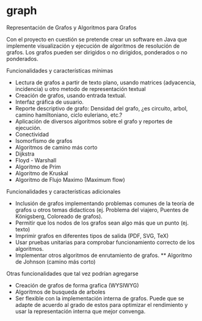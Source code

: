 graph
=====
Representación de Grafos y Algoritmos para Grafos

Con el proyecto en cuestión se pretende crear un software en Java que
implemente visualización y ejecución de algoritmos de resolución de grafos.
Los grafos pueden ser dirigidos o no dirigidos, ponderados o no ponderados.

Funcionalidades y características mínimas
* Lectura de grafos a partir de texto plano, usando matrices (adyacencia, incidencia) u otro metodo de representación textual
* Creación de grafos, usando entrada textual.
* Interfaz gráfica de usuario.
* Reporte descriptivo de grafo: Densidad del grafo, ¿es circuito, arbol, camino hamiltoniano, ciclo euleriano, etc.?
* Aplicación de diversos algoritmos sobre el grafo y reportes de ejecución.
* Conectividad
* Isomorfismo de grafos
* Algoritmos de camino más corto
* Dijkstra
* Floyd - Warshall
* Algoritmo de Prim
* Algoritmo de Kruskal
* Algoritmo de Flujo Maximo (Maximum flow)

Funcionalidades y características adicionales
* Inclusión de grafos implementando problemas comunes de la teoría de grafos u otros temas didacticos (ej. Problema del viajero, Puentes de Königsberg, Coloreado de grafos).
* Permitir que los nodos de los grafos sean algo más que un punto (ej. texto)
* Imprimir grafos en diferentes tipos de salida (PDF, SVG, TeX)
* Usar pruebas unitarias para comprobar funcionamiento correcto de los algoritmos.
* Implementar otros algoritmos de enrutamiento de grafos.
** Algoritmo de Johnson (camino más corto)

Otras funcionalidades que tal vez podrían agregarse
* Creación de grafos de forma grafica (WYSIWYG)
* Algoritmos de busqueda de arboles
* Ser flexible con la implementación interna de grafos. Puede que se adapte de acuerdo al grado de estos para optimizar el rendimiento y usar la representación interna que mejor convenga.
